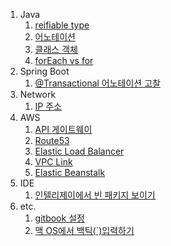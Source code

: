 1. Java
    1. [reifiable type](/java/reifiable-type.md)  
    2. [어노테이션](/java/annotation.md)
    3. [클래스 객체](/java/class-object.md)  
    4. [forEach vs for](/java/for-each-vs-for.md)  
2. Spring Boot
    1. [@Transactional 어노테이션 고찰](/spring-boot/transactional-commit.md)  
3. Network  
    1. [IP 주소](/network/ip-address.md)
4. AWS  
    1. [API 게이트웨이](/aws/api-gateway.md)  
    2. [Route53](/aws/route-53.md)  
    3. [Elastic Load Balancer](/aws/elastic-load-balancer.md)
    4. [VPC Link](/aws/vpc-link.md)
    5. [Elastic Beanstalk](/aws/elastic-beanstalk.md)
2. IDE
    1. [인텔리제이에서 빈 패키지 보이기](/ide/intellij-show-empty-package/README.md)  
3. etc.
    1. [gitbook 설정](/etc/gitbook-config.md)  
    2. [맥 OS에서 백틱(`)입력하기](/etc/mac-os-typing-backtick.md)  